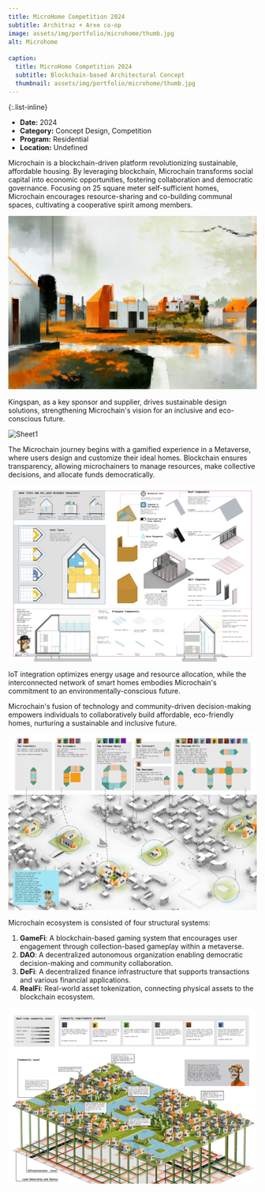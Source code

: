 ```yaml
---
title: MicroHome Competition 2024
subtitle: Architraz + Arxe co-op
image: assets/img/portfolio/microhome/thumb.jpg
alt: Microhome

caption:
  title: MicroHome Competition 2024
  subtitle: Blockchain-based Architectural Concept
  thumbnail: assets/img/portfolio/microhome/thumb.jpg
---
```

{:.list-inline}

- **Date:** 2024
- **Category:** Concept Design, Competition
- **Program:** Residential
- **Location:** Undefined

Microchain is a blockchain-driven platform revolutionizing sustainable, affordable housing. By leveraging blockchain, Microchain transforms social capital into economic opportunities, fostering collaboration and democratic governance. Focusing on 25 square meter self-sufficient homes, Microchain encourages resource-sharing and co-building communal spaces, cultivating a cooperative spirit among members. 

<img src="assets/img/portfolio/microhome/render.jpg" alt="render">

Kingspan, as a key sponsor and supplier, drives sustainable design solutions, strengthening Microchain's vision for an inclusive and eco-conscious future. 

<img src="assets/img/portfolio/microhome/sheet1.jpg" alt="Sheet1">

The Microchain journey begins with a gamified experience in a Metaverse, where users design and customize their ideal homes. Blockchain ensures transparency, allowing microchainers to manage resources, make collective decisions, and allocate funds democratically. 

<img src="assets/img/portfolio/microhome/sheet2.jpg" alt="Sheet2">

IoT integration optimizes energy usage and resource allocation, while the interconnected network of smart homes embodies Microchain's commitment to an environmentally-conscious future. 

Microchain's fusion of technology and community-driven decision-making empowers individuals to collaboratively build affordable, eco-friendly homes, nurturing a sustainable and inclusive future.

<img src="assets/img/portfolio/microhome/sheet3.jpg" alt="Sheet3">

Microchain ecosystem is consisted of four structural systems:

1. **GameFi**: A blockchain-based gaming system that encourages user engagement through collection-based gameplay within a metaverse.
2. **DAO**: A decentralized autonomous organization enabling democratic decision-making and community collaboration.
3. **DeFi**: A decentralized finance infrastructure that supports transactions and various financial applications.
4. **RealFi**: Real-world asset tokenization, connecting physical assets to the blockchain ecosystem.

<img src="assets/img/portfolio/microhome/sheet4.jpg" alt="Sheet4">